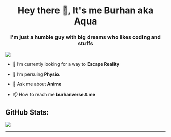 <h1 align="center">Hey there 👋, It's me Burhan aka Aqua</h1>
<h3 align="center">I'm just a humble  guy with big dreams who likes coding and stuffs</h3>

[![](https://visitcount.itsvg.in/api?id=Burhanverse&icon=0&color=0)](https://visitcount.itsvg.in)


- 🔭 I’m currently looking for a way to **Escape Reality**

- 🌱 I’m persuing **Physio.**

- 💬 Ask me about **Anime**

- 📫 How to reach me **burhanverse.t.me**

## GitHub Stats:
![](https://github-readme-streak-stats.herokuapp.com/?user=Burhanverse&theme=tokyonight&hide_border=false)<br/>

---
